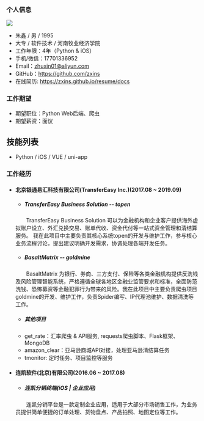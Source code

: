 ### 个人信息  
![](https://tva1.sinaimg.cn/large/006tNbRwly1g9jmhgqx3xj302202r0sy.jpg)
* 朱鑫 / 男 / 1995
* 大专 / 软件技术 / 河南牧业经济学院
* 工作年限：4年（Python & iOS）
* 手机/微信：17701336952
* Email：<zhuxin01@aliyun.com>
* GitHub：<https://github.com/zxins>
* 在线简历: <https://zxins.github.io/resume/docs>

### 工作期望
* 期望职位：Python Web后端、爬虫
* 期望薪资：面议
 
## 技能列表
* Python / iOS / VUE / uni-app

### 工作经历  
* #### 北京银通易汇科技有限公司(TransferEasy Inc.)(2017.08 ~ 2019.09)  
	- ##### TransferEasy Business Solution -- topen
	&emsp;&emsp;TransferEasy Business Solution 可以为金融机构和企业客户提供海外虚拟账户设立、外汇兑换交易、账单代收、资金代付等一站式资金管理和清结算服务。
	我在此项目中主要负责其核心系统topen的开发与维护工作，参与核心业务流程讨论，提出建议明确开发需求，协调处理各端开发任务。

	- ##### BasaltMatrix -- goldmine
	&emsp;&emsp;BasaltMatrix 为银行、券商、三方支付、保险等各类金融机构提供反洗钱及风险管理智能系统，严格遵循全球各地区金融业监管要求和标准，全面防范洗钱、恐怖募资等金融犯罪行为带来的风险。我在此项目中主要负责爬虫项目goldmine的开发、维护工作，负责Spider编写、IP代理池维护、数据清洗等工作。
	- ##### 其他项目
	* get_rate：汇率爬虫 & API服务, requests爬虫脚本、Flask框架、MongoDB
	* amazon_clear：亚马逊商城API对接，处理亚马逊清结算任务
	* tmonitor: 定时任务、项目监控等服务


* #### 连凯软件(北京)有限公司(2016.06 ~ 2017.08)  
	- ##### 连凯分销终端(iOS | 企业应用)
	&emsp;&emsp;连凯分销平台是一款定制企业应用，适用于大部分市场销售工作，为业务员提供简单便捷的订单处理、货物盘点、产品拍照、地图定位等工作。
